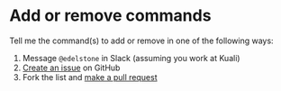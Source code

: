 # Add or remove commands

Tell me the command(s) to add or remove in one of the following ways:

1. Message `@edelstone` in Slack (assuming you work at Kuali)
2. [Create an issue](https://github.com/edelstone/bitmoji-slack-commands/issues) on GitHub
3. Fork the list and [make a pull request](https://github.com/edelstone/bitmoji-slack-commands/pulls)
